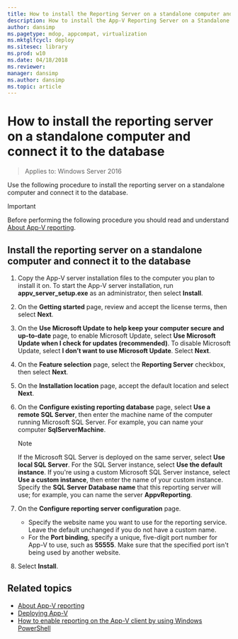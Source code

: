 ```yaml
---
title: How to install the Reporting Server on a standalone computer and connect it to the database (Windows 10)
description: How to install the App-V Reporting Server on a Standalone Computer and Connect it to the Database
author: dansimp
ms.pagetype: mdop, appcompat, virtualization
ms.mktglfcycl: deploy
ms.sitesec: library
ms.prod: w10
ms.date: 04/18/2018
ms.reviewer: 
manager: dansimp
ms.author: dansimp
ms.topic: article
---
```

# How to install the reporting server on a standalone computer and connect it to the database

>Applies to: Windows Server 2016

Use the following procedure to install the reporting server on a standalone computer and connect it to the database.

>[!IMPORTANT]
>Before performing the following procedure you should read and understand [About App-V reporting](appv-reporting.md).

## Install the reporting server on a standalone computer and connect it to the database

1. Copy the App-V server installation files to the computer you plan to install it on. To start the App-V server installation, run **appv\_server\_setup.exe** as an administrator, then select **Install**.
2. On the **Getting started** page, review and accept the license terms, then select **Next**.
3. On the **Use Microsoft Update to help keep your computer secure and up-to-date** page, to enable Microsoft Update, select **Use Microsoft Update when I check for updates (recommended)**. To disable Microsoft Update, select **I don’t want to use Microsoft Update**. Select **Next**.
4. On the **Feature selection** page, select the **Reporting Server** checkbox, then select **Next**.
5. On the **Installation location** page, accept the default location and select **Next**.
6. On the **Configure existing reporting database** page, select **Use a remote SQL Server**, then enter the machine name of the computer running Microsoft SQL Server. For example, you can name your computer **SqlServerMachine**.

   > [!NOTE]
    >If the Microsoft SQL Server is deployed on the same server, select **Use local SQL Server**. For the SQL Server instance, select **Use the default instance**. If you're using a custom Microsoft SQL Server instance, select **Use a custom instance**, then enter the name of your custom instance. Specify the **SQL Server Database name** that this reporting server will use; for example, you can name the server **AppvReporting**.
7. On the **Configure reporting server configuration** page.

    * Specify the website name  you want to use for the reporting service. Leave the default unchanged if you do not have a custom name.
    * For the **Port binding**, specify a unique, five-digit port number for App-V to use, such as **55555**. Make sure that the specified port isn't being used by another website.
8. Select **Install**.

 



## Related topics

* [About App-V reporting](appv-reporting.md)
* [Deploying App-V](appv-deploying-appv.md)
* [How to enable reporting on the App-V client by using Windows PowerShell](appv-enable-reporting-on-the-appv-client-with-powershell.md)
